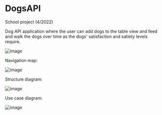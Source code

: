 # DogsAPI
School project (4/2022)

Dog API application where the user can add dogs to the table view and feed and walk the dogs over time as the dogs' satisfaction and satiety levels require.

![image](https://user-images.githubusercontent.com/112402293/220416967-93f2aae5-9df7-4996-8a94-cf5ab373dc37.png)

Navigation map:

![image](https://user-images.githubusercontent.com/112402293/220417680-33405d3b-f826-4f2c-8cb8-5ee55353256f.png)


Structure diagram:

![image](https://user-images.githubusercontent.com/112402293/220416347-9ae512ab-3c7c-4e0e-8ce7-593019bf42ca.png)


Use case diagram:

![image](https://user-images.githubusercontent.com/112402293/220416504-7cce7ee1-339c-4e6e-8c30-144d006b1494.png)

